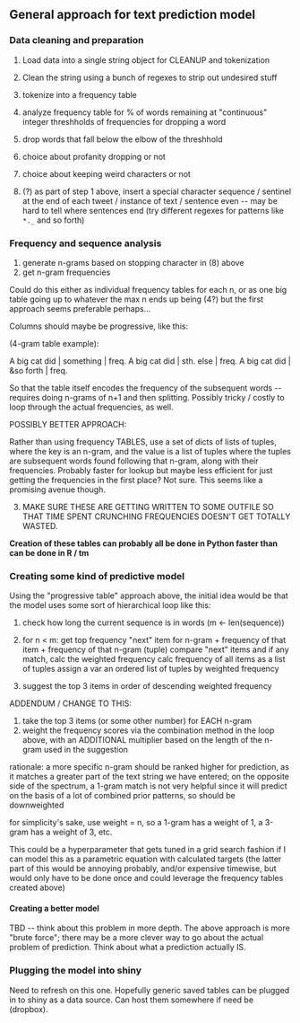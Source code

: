 ## General approach for text prediction model

### Data cleaning and preparation

1. Load data into a single string object for CLEANUP and tokenization
2. Clean the string using a bunch of regexes to strip out undesired stuff
3. tokenize into a frequency table
4. analyze frequency table for % of words remaining at "continuous" integer threshholds of frequencies for dropping a word
5. drop words that fall below the elbow of the threshhold
6. choice about profanity dropping or not
7. choice about keeping weird characters or not

8. (?) as part of step 1 above, insert a special character sequence / sentinel at the end of each tweet / instance of text / sentence even -- may be hard to tell where sentences end (try different regexes for patterns like `*._` and so forth)

### Frequency and sequence analysis

1. generate n-grams based on stopping character in (8) above
2. get n-gram frequencies

Could do this either as individual frequency tables for each n, or as one big table going up to whatever the max n ends up being (4?) but the first approach seems preferable perhaps...

Columns should maybe be progressive, like this:

(4-gram table example):

A big cat did | something | freq.
A big cat did | sth. else | freq.
A big cat did | &so forth | freq.

So that the table itself encodes the frequency of the subsequent words -- requires doing n-grams of n+1 and then splitting.  Possibly tricky / costly to loop through the actual frequencies, as well.

POSSIBLY BETTER APPROACH:

Rather than using frequency TABLES, use a set of dicts of lists of tuples, where the key is an n-gram, and the value is a list of tuples where the tuples are subsequent words found following that n-gram, along with their frequencies.  Probably faster for lookup but maybe less efficient for just getting the frequencies in the first place?  Not sure.  This seems like a promising avenue though.

3. MAKE SURE THESE ARE GETTING WRITTEN TO SOME OUTFILE SO THAT TIME SPENT CRUNCHING FREQUENCIES DOESN'T GET TOTALLY WASTED.

**Creation of these tables can probably all be done in Python faster than can be done in R / tm**

### Creating some kind of predictive model

Using the "progressive table" approach above, the initial idea would be that the model uses some sort of hierarchical loop like this:

1. check how long the current sequence is in words (m <- len(sequence))
2. for n < m:
    get top frequency "next" item for n-gram + frequency of that item + frequency of that n-gram (tuple)
    compare "next" items and if any match, calc the weighted frequency
    calc frequency of all items as a list of tuples
    assign a var an ordered list of tuples by weighted frequency

3. suggest the top 3 items in order of descending weighted frequency

ADDENDUM / CHANGE TO THIS:

1. take the top 3 items (or some other number) for EACH n-gram
2. weight the frequency scores via the combination method in the loop above, with an ADDITIONAL multiplier based on the length of the n-gram used in the suggestion

rationale: a more specific n-gram should be ranked higher for prediction, as it matches a greater part of the text string we have entered; on the opposite side of the spectrum, a 1-gram match is not very helpful since it will predict on the basis of a lot of combined prior patterns, so should be downweighted

for simplicity's sake, use weight = n, so a 1-gram has a weight of 1, a 3-gram has a weight of 3, etc.

This could be a hyperparameter that gets tuned in a grid search fashion if I can model this as a parametric equation with calculated targets (the latter part of this would be annoying probably, and/or expensive timewise, but would only have to be done once and could leverage the frequency tables created above)

#### Creating a better model

TBD -- think about this problem in more depth.  The above approach is more "brute force"; there may be a more clever way to go about the actual problem of prediction.  Think about what a prediction actually IS.

### Plugging the model into shiny

Need to refresh on this one.  Hopefully generic saved tables can be plugged in to shiny as a data source.  Can host them somewhere if need be (dropbox).

